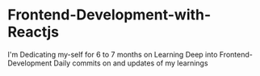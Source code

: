 # Frontend-Development-with-Reactjs
I'm Dedicating my-self for 6 to 7 months on Learning Deep into Frontend-Development
Daily commits on and updates of my learnings
